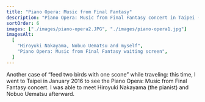 ```yaml
---
title: "Piano Opera: Music from Final Fantasy"
description: "Piano Opera: Music from Final Fantasy concert in Taipei (2016)"
sortOrder: 6
images: ["./images/piano-opera2.JPG", "./images/piano-opera1.jpg"]
imagesAlt:
  [
    "Hiroyuki Nakayama, Nobuo Uematsu and myself",
    "Piano Opera: Music from Final Fantasy waiting screen",
  ]
---
```


Another case of “feed two birds with one scone” while traveling: this time, I went to Taipei in January 2016 to see the Piano Opera: Music from Final Fantasy concert. I was able to meet Hiroyuki Nakayama (the pianist) and Nobuo Uematsu afterward.
